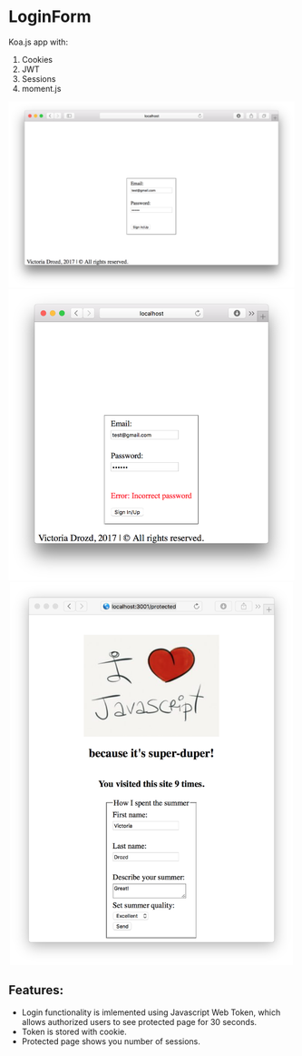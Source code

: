 # LoginForm
Koa.js app with:
  1. Cookies
  2. JWT
  3. Sessions
  4. moment.js
<p align="center">
  <img src="https://github.com/andemerie/LoginForm/blob/master/loginForm.png" alt="Login Form" width="700px"/>
  <img src="https://github.com/andemerie/LoginForm/blob/master/loginFormError.png" alt="Login Form Error" width="600px"/>
  <img src="https://github.com/andemerie/LoginForm/blob/master/sessionPage.png" alt="Session Page" width="500px"/>
</p>

## Features:
* Login functionality is imlemented using Javascript Web Token, which allows authorized users to see protected page for 30 seconds.
* Token is stored with cookie.
* Protected page shows you number of sessions. 
